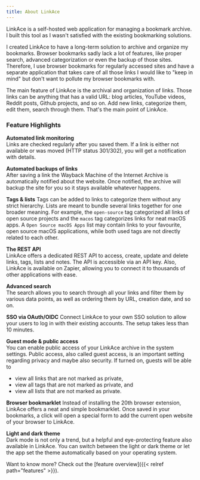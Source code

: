 ```yaml
---
title: About LinkAce
---
```


LinkAce is a self-hosted web application for managing a bookmark archive. I built this tool as I wasn't satisfied with the existing bookmarking solutions.

I created LinkAce to have a long-term solution to archive and organize my bookmarks. Browser bookmarks sadly lack a lot of features, like proper search, advanced categorization or even the backup of those sites. Therefore, I use browser bookmarks for regularly accessed sites and have a separate application that takes care of all those links I would like to "keep in mind" but don't want to pollute my browser bookmarks with.

The main feature of LinkAce is the archival and organization of links. Those links can be anything that has a valid URL: blog articles, YouTube videos, Reddit posts, Github projects, and so on. Add new links, categorize them, edit them, search through them. That's the main point of LinkAce.


### Feature Highlights

**Automated link monitoring**  
Links are checked regularly after you saved them. If a link is either not available or was moved (HTTP status 301/302), you will get a notification with details.

**Automated backups of links**  
After saving a link the Wayback Machine of the Internet Archive is automatically notified about the website. Once notified, the archive will backup the site for you so it stays available whatever happens.

**Tags & lists**
Tags can be added to links to categorize them without any strict hierarchy. Lists are meant to bundle several links together for one broader meaning. For example, the `open-source` tag categorized all links of open source projects and the `macos` tag categorizes links for neat macOS apps. A `Open Source macOS Apps` list may contain links to your favourite, open source macOS applications, while both used tags are not directly related to each other.

**The REST API**  
LinkAce offers a dedicated REST API to access, create, update and delete links, tags, lists and notes. The API is accessible via an API key.
Also, LinkAce is available on Zapier, allowing you to connect it to thousands of other applications with ease.

**Advanced search**  
The search allows you to search through all your links and filter them by various data points, as well as ordering them by URL, creation date, and so on.

**SSO via OAuth/OIDC**
Connect LinkAce to your own SSO solution to allow your users to log in with their existing accounts. The setup takes less than 10 minutes.

**Guest mode & public access**  
You can enable public access of your LinkAce archive in the system settings. Public access, also called guest access, is an important setting regarding privacy and maybe also security. If turned on, guests will be able to 
* view all links that are not marked as private,
* view all tags that are not marked as private, and
* view all lists that are not marked as private.

**Browser bookmarklet**
Instead of installing the 20th browser extension, LinkAce offers a neat and simple bookmarklet. Once saved in your bookmarks, a click will open a special form to add the current open website of your browser to LinkAce.

**Light and dark theme**  
Dark mode is not only a trend, but a helpful and eye-protecting feature also available in LinkAce. You can switch between the light or dark theme or let the app set the theme automatically based on your operating system.

Want to know more? Check out the [feature overview]({{< relref path="features" >}}).

